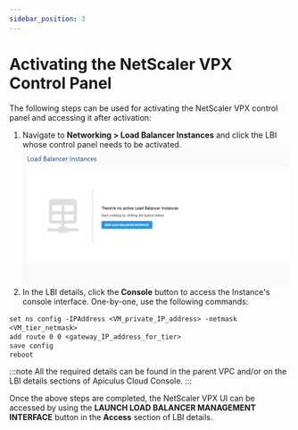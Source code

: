 ```yaml
---
sidebar_position: 3
---
```

# Activating the NetScaler VPX Control Panel

The following steps can be used for activating the NetScaler VPX control panel and accessing it after activation:

1. Navigate to **Networking > Load Balancer Instances** and click the LBI whose control panel needs to be activated.
   ![Load Balancer Instances](img/LoadBalancerInstances1.png)
2. In the LBI details, click the **Console** button to access the Instance's console interface. One-by-one, use the following commands:

```
set ns config -IPAddress <VM_private_IP_address> -netmask <VM_tier_netmask>
add route 0 0 <gateway_IP_address_for_tier>
save config
reboot
```


:::note
All the required details can be found in the parent VPC and/or on the LBI details sections of Apiculus Cloud Console.
:::

Once the above steps are completed, the NetScaler VPX UI can be accessed by using the **LAUNCH LOAD BALANCER MANAGEMENT INTERFACE** button in the **Access** section of LBI details.





